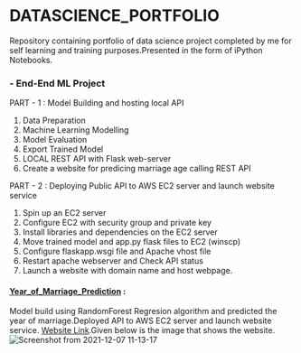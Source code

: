 # DATASCIENCE_PORTFOLIO

Repository containing portfolio of data science project completed by me for self learning and training purposes.Presented in the form of iPython Notebooks.

### - End-End ML Project

PART - 1 : Model Building and hosting local API

1. Data Preparation 
2. Machine Learning Modelling 
3. Model Evaluation
4. Export Trained Model
5. LOCAL REST API with Flask web-server
6. Create a website for predicing marriage age calling REST API

PART - 2 : Deploying Public API to AWS EC2 server and launch website service

1. Spin up an EC2 server
2. Configure EC2 with security group and private key
3. Install libraries and dependencies on the EC2 server
4. Move trained model and app.py flask files to EC2 (winscp)
5. Configure flaskapp.wsgi file and Apache vhost file
6. Restart apache webserver and Check API status
6. Launch a website with domain name and host webpage.

#### [Year_of_Marriage_Prediction](https://github.com/sasikala07/DataScience_portfolio/tree/master/ML_Project) :
Model build using RandomForest Regresion algorithm and predicted the year of marriage.Deployed API to AWS EC2 server and launch website service. [Website Link](http://3.140.249.198/).Given below is the image that shows the website. 
![Screenshot from 2021-12-07 11-13-17](https://user-images.githubusercontent.com/72785420/145705586-ea43bdac-cadc-48cd-9bf7-8ecb282276c5.png)


